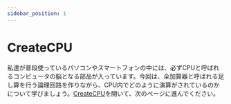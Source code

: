 ```yaml
---
sidebar_position: 1
---
```

# CreateCPU

私達が普段使っているパソコンやスマートフォンの中には、必ずCPUと呼ばれるコンピュータの脳となる部品が入っています。今回は、全加算器と呼ばれる足し算を行う論理回路を作りながら、CPU内でどのように演算がされているのかについて学びましょう。[CreateCPU](https://create-cpu.utcode.net/)を開いて、次のページに進んでください。
